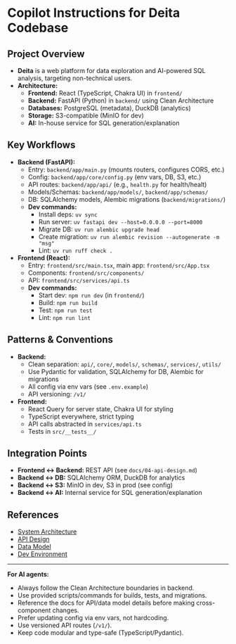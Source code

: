 # Copilot Instructions for Deita Codebase

## Project Overview

- **Deita** is a web platform for data exploration and AI-powered SQL analysis, targeting non-technical users.
- **Architecture:**
  - **Frontend:** React (TypeScript, Chakra UI) in `frontend/`
  - **Backend:** FastAPI (Python) in `backend/` using Clean Architecture
  - **Databases:** PostgreSQL (metadata), DuckDB (analytics)
  - **Storage:** S3-compatible (MinIO for dev)
  - **AI:** In-house service for SQL generation/explanation

## Key Workflows

- **Backend (FastAPI):**
  - Entry: `backend/app/main.py` (mounts routers, configures CORS, etc.)
  - Config: `backend/app/core/config.py` (env vars, DB, S3, etc.)
  - API routes: `backend/app/api/` (e.g., `health.py` for health/healt)
  - Models/Schemas: `backend/app/models/`, `backend/app/schemas/`
  - DB: SQLAlchemy models, Alembic migrations (`backend/migrations/`)
  - **Dev commands:**
    - Install deps: `uv sync`
    - Run server: `uv fastapi dev --host=0.0.0.0 --port=8000`
    - Migrate DB: `uv run alembic upgrade head`
    - Create migration: `uv run alembic revision --autogenerate -m "msg"`
    - Lint: `uv run ruff check .`
- **Frontend (React):**
  - Entry: `frontend/src/main.tsx`, main app: `frontend/src/App.tsx`
  - Components: `frontend/src/components/`
  - API: `frontend/src/services/api.ts`
  - **Dev commands:**
    - Start dev: `npm run dev` (in `frontend/`)
    - Build: `npm run build`
    - Test: `npm run test`
    - Lint: `npm run lint`

## Patterns & Conventions

- **Backend:**
  - Clean separation: `api/`, `core/`, `models/`, `schemas/`, `services/`, `utils/`
  - Use Pydantic for validation, SQLAlchemy for DB, Alembic for migrations
  - All config via env vars (see `.env.example`)
  - API versioning: `/v1/`
- **Frontend:**
  - React Query for server state, Chakra UI for styling
  - TypeScript everywhere, strict typing
  - API calls abstracted in `services/api.ts`
  - Tests in `src/__tests__/`

## Integration Points

- **Frontend ↔ Backend:** REST API (see `docs/04-api-design.md`)
- **Backend ↔ DB:** SQLAlchemy ORM, DuckDB for analytics
- **Backend ↔ S3:** MinIO in dev, S3 in prod (see config)
- **Backend ↔ AI:** Internal service for SQL generation/explanation

## References

- [System Architecture](../docs/01-system-architecture.md)
- [API Design](../docs/04-api-design.md)
- [Data Model](../docs/03-data-model-design.md)
- [Dev Environment](../docs/11-dev-environment.md)

---

**For AI agents:**

- Always follow the Clean Architecture boundaries in backend.
- Use provided scripts/commands for builds, tests, and migrations.
- Reference the docs for API/data model details before making cross-component changes.
- Prefer updating config via env vars, not hardcoding.
- Use versioned API routes (`/v1/`).
- Keep code modular and type-safe (TypeScript/Pydantic).
